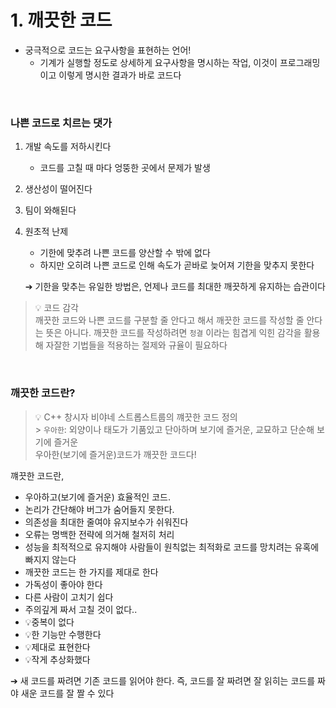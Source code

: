# 1. 깨끗한 코드

- 궁극적으로 코드는 요구사항을 표현하는 언어!
  - 기계가 실행할 정도로 상세하게 요구사항을 명시하는 작업, 이것이 프로그래밍이고 이렇게 명시한 결과가 바로 코드다

 <br />

### 나쁜 코드로 치르는 댓가

1. 개발 속도를 저하시킨다

   - 코드를 고칠 때 마다 엉뚱한 곳에서 문제가 발생

2. 생산성이 떨어진다
3. 팀이 와해된다
4. 원초적 난제

   - 기한에 맞추려 나쁜 코드를 양산할 수 밖에 없다
   - 하지만 오히려 나쁜 코드로 인해 속도가 곧바로 늦어져 기한을 맞추지 못한다

   ➔ 기한을 맞추는 유일한 방법은, 언제나 코드를 최대한 깨끗하게 유지하는 습관이다

> 💡 코드 감각 <br />
> 깨끗한 코드와 나쁜 코드를 구분할 줄 안다고 해서 깨끗한 코드를 작성할 줄 안다는 뜻은 아니다.
> 깨끗한 코드를 작성하려면 `청결` 이라는 힘겹게 익힌 감각을 활용해 자잘한 기법들을 적용하는 절제와 규율이 필요하다

 <br />

### 깨끗한 코드란?

> 💡 C++ 창시자 비야네 스트롭스트룹의 꺠끗한 코드 정의 <br /> > `우아한`: 외양이나 태도가 기품있고 단아하며 보기에 즐거운, 교묘하고 단순해 보기에 즐거운 <br /> 우아한(보기에 즐거운)코드가 깨끗한 코드다!

꺠끗한 코드란,

- 우아하고(보기에 즐거운) 효율적인 코드.
- 논리가 간단해야 버그가 숨어들지 못한다.
- 의존성을 최대한 줄여야 유지보수가 쉬워진다
- 오류는 명백한 전략에 의거해 철저히 처리
- 성능을 최적적으로 유지해야 사람들이 원칙없는 최적화로 코드를 망치려는 유혹에 빠지지 않는다
- 깨끗한 코드는 한 가지를 제대로 한다
- 가독성이 좋아야 한다
- 다른 사람이 고치기 쉽다
- 주의깊게 짜서 고칠 것이 없다..
- 💡중복이 없다
- 💡한 기능만 수행한다
- 💡제대로 표현한다
- 💡작게 추상화했다

➔ 새 코드를 짜려면 기존 코드를 읽어야 한다. 즉, 코드를 잘 짜려면 잘 읽히는 코드를 짜야 새운 코드를 잘 짤 수 있다
